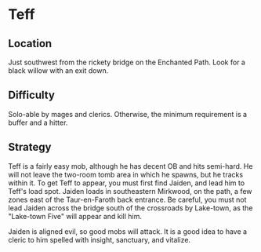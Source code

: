 # Teff

## Location

Just southwest from the rickety bridge on the Enchanted Path. Look for a black
willow with an exit down.

## Difficulty

Solo-able by mages and clerics. Otherwise, the minimum requirement is a buffer
and a hitter.

## Strategy

Teff is a fairly easy mob, although he has decent OB and hits semi-hard. He
will not leave the two-room tomb area in which he spawns, but he tracks within
it. To get Teff to appear, you must first find Jaiden, and lead him to Teff's
load spot. Jaiden loads in southeastern Mirkwood, on the path, a few zones east
of the Taur-en-Faroth back entrance. Be careful, you must not lead Jaiden
across the bridge south of the crossroads by Lake-town, as the "Lake-town Five"
will appear and kill him.

Jaiden is aligned evil, so good mobs will attack. It is a good idea to have
a cleric to him spelled with insight, sanctuary, and vitalize.
